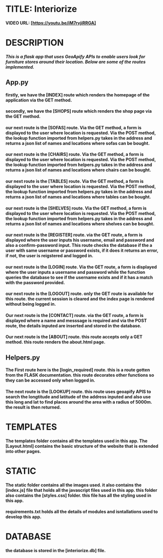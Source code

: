 # TITLE: Interiorize

#### VIDEO URL: [https://youtu.be/iM7rvjiRRGA]

# DESCRIPTION

##### This is a flask app that uses GeoApify APIs to enable users look for furniture stores around their location. Below are some of the routes implemented.

## App.py

#### firstly, we have the [INDEX] route which renders the homepage of the application via the GET method.

#### secondly, we have the [SHOPS] route which renders the shop page via the GET method.

#### our next route is the [SOFAS] route. Via the GET method, a form is displayed to the user where location is requested. Via the POST method, the lookup function imported from helpers.py takes in the address and returns a json list of names and locations where sofas can be bought.

#### our next route is the [CHAIRS] route. Via the GET method, a form is displayed to the user where location is requested. Via the POST method, the lookup function imported from helpers.py takes in the address and returns a json list of names and locations where chairs can be bought.

#### our next route is the [TABLES] route. Via the GET method, a form is displayed to the user where location is requested. Via the POST method, the lookup function imported from helpers.py takes in the address and returns a json list of names and locations where tables can be bought.

#### our next route is the [SHELVES] route. Via the GET method, a form is displayed to the user where location is requested. Via the POST method, the lookup function imported from helpers.py takes in the address and returns a json list of names and locations where shelves can be bought.

#### our next route is the [REGISTER] route. via the GET route, a form is displayed where the user inputs his username, email and password and also a confirm-password input. This route checks the database if the a user with same username or password exists, if it does it returns an error, if not, the user is reigstered and logged in.


#### our next route is the [LOGIN] route. Via the GET route, a form is displayed where the user inputs a username and password while the function queries the database to see if the username exists and if it has a match with the password provided.

#### our next route is the [LOGOUT] route.  only the GET route is available for this route. the current session is cleared and the index page is rendered without being logged in.


#### Our next route is the [CONTACT] route. via the GET route, a form is displayed where a name and messsage is required and via the POST route, the details inputed are inserted and stored in the database.

#### Our next route is the [ABOUT] route. this route accepts only a GET method. this route renders the about.html page.


## Helpers.py

#### The First route here is the [login_required] route. this is a route gotten from the FLASK documentation. this route decorates other functions so they can be accessed only when logged in.

#### The next route is the [LOOKUP] route. this route uses  geoapify APIS to search the longtitude and latitude of the address inputed and also use this long and lat to find places around the area with a radius of 5000m. the result is then returned.


# TEMPLATES

#### The templates folder contains all the templates used in this app. The [Layout.html] contains the basic structure of the website that is extended into other pages.




# STATIC 

#### The static folder contains all the images used. it also contains the [index.js] file that holds all the javascript files used in this app. this folder also contains the [styles.css] folder. this file has all the styling used in this app.


#### requirements.txt holds all the details of modules and isntallations used to develop this app.


# DATABASE

#### the database is stored in the [interiorize.db] file.
